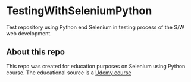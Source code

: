 # TestingWithSeleniumPython
Test repository using Python end Selenium in testing process of the S/W web development.

<h2>About this repo</h2>
This repo was created for education purposes on Selenium using Python course. The educational source is a <a href="https://www.udemy.com/course/learn-selenium-automation-in-easy-python-language/" target="_blank">Udemy course</a>

